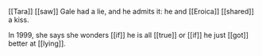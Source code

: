 [[Tara]] [[saw]] Gale had a lie, and he admits it: he and [[Eroica]] [[shared]] a kiss.  
  
In 1999, she says she wonders [[if]] he is all [[true]] or [[if]] he just [[got]] better at [[lying]].